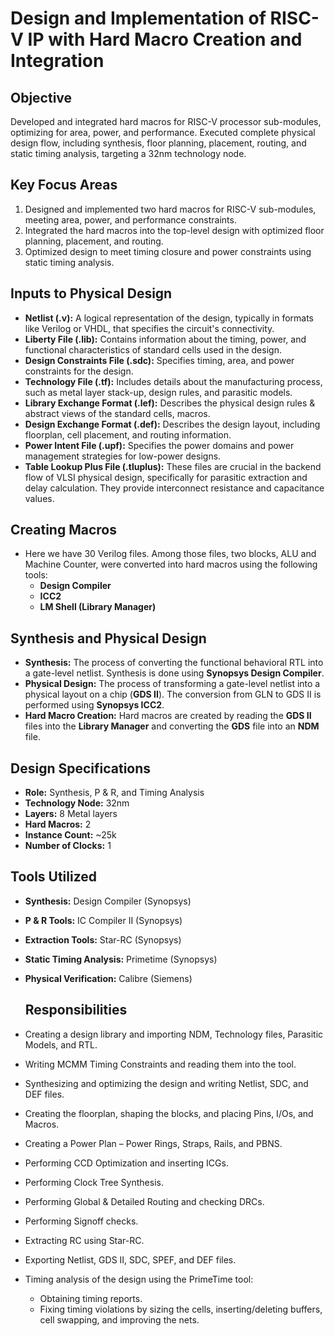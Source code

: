 # Design and Implementation of RISC-V IP with Hard Macro Creation and Integration

## Objective
Developed and integrated hard macros for RISC-V processor sub-modules, optimizing for area, power, and performance. Executed complete physical design flow, including synthesis, floor planning, placement, routing, and static timing analysis, targeting a 32nm technology node.


## Key Focus Areas
1. Designed and implemented two hard macros for RISC-V sub-modules, meeting area, power, and performance constraints.
2. Integrated the hard macros into the top-level design with optimized floor planning, placement, and routing.
3. Optimized design to meet timing closure and power constraints using static timing analysis.

## Inputs to Physical Design
- **Netlist (.v):** A logical representation of the design, typically in formats like Verilog or VHDL, that specifies the circuit's connectivity.
- **Liberty File (.lib):** Contains information about the timing, power, and functional characteristics of standard cells used in the design.
- **Design Constraints File (.sdc):** Specifies timing, area, and power constraints for the design.
- **Technology File (.tf):** Includes details about the manufacturing process, such as metal layer stack-up, design rules, and parasitic models.
- **Library Exchange Format (.lef):** Describes the physical design rules & abstract views of the standard cells, macros.
- **Design Exchange Format (.def):** Describes the design layout, including floorplan, cell placement, and routing information.
- **Power Intent File (.upf):** Specifies the power domains and power management strategies for low-power designs.
- **Table Lookup Plus File (.tluplus):** These files are crucial in the backend flow of VLSI physical design, specifically for parasitic extraction and delay calculation. They provide interconnect resistance and capacitance values.

## Creating Macros
- Here we have 30 Verilog files. Among those files, two blocks, ALU and Machine Counter, were converted into hard macros using the following tools:
  - **Design Compiler**
  - **ICC2**
  - **LM Shell (Library Manager)**

## Synthesis and Physical Design
- **Synthesis:** The process of converting the functional behavioral RTL into a gate-level netlist. Synthesis is done using **Synopsys Design Compiler**.
- **Physical Design:** The process of transforming a gate-level netlist into a physical layout on a chip (**GDS II**). The conversion from GLN to GDS II is performed using **Synopsys ICC2**.
- **Hard Macro Creation:** Hard macros are created by reading the **GDS II** files into the **Library Manager** and converting the **GDS** file into an **NDM** file.

## Design Specifications
- **Role:** Synthesis, P & R, and Timing Analysis
- **Technology Node:** 32nm
- **Layers:** 8 Metal layers
- **Hard Macros:** 2
- **Instance Count:** ~25k
- **Number of Clocks:** 1
  
## Tools Utilized
- **Synthesis:** Design Compiler (Synopsys)
- **P & R Tools:** IC Compiler II (Synopsys)
- **Extraction Tools:** Star-RC (Synopsys)
- **Static Timing Analysis:** Primetime (Synopsys)
- **Physical Verification:** Calibre (Siemens)

  ## Responsibilities
- Creating a design library and importing NDM, Technology files, Parasitic Models, and RTL.
- Writing MCMM Timing Constraints and reading them into the tool.
- Synthesizing and optimizing the design and writing Netlist, SDC, and DEF files.
- Creating the floorplan, shaping the blocks, and placing Pins, I/Os, and Macros.
- Creating a Power Plan – Power Rings, Straps, Rails, and PBNS.
- Performing CCD Optimization and inserting ICGs.
- Performing Clock Tree Synthesis.
- Performing Global & Detailed Routing and checking DRCs.
- Performing Signoff checks.
- Extracting RC using Star-RC.
- Exporting Netlist, GDS II, SDC, SPEF, and DEF files.
- Timing analysis of the design using the PrimeTime tool:
  - Obtaining timing reports.
  - Fixing timing violations by sizing the cells, inserting/deleting buffers, cell swapping, and improving the nets.

